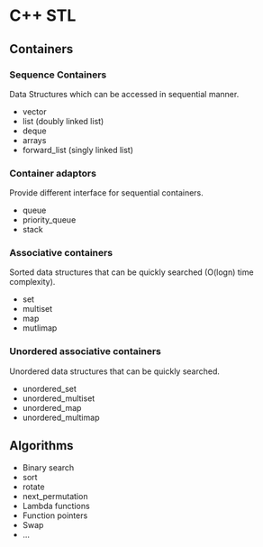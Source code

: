 # C++ STL

## Containers

### Sequence Containers
Data Structures which can be accessed in sequential manner.
- vector
- list (doubly linked list)
- deque
- arrays
- forward_list (singly linked list)

### Container adaptors
Provide different interface for sequential containers.
- queue
- priority_queue
- stack

### Associative containers
Sorted data structures that can be quickly searched (O(logn) time complexity).
- set 
- multiset
- map
- mutlimap

### Unordered associative containers 
Unordered data structures that can be quickly searched.
- unordered_set
- unordered_multiset
- unordered_map
- unordered_multimap

## Algorithms
- Binary search
- sort
- rotate
- next_permutation
- Lambda functions
- Function pointers
- Swap
- ...
